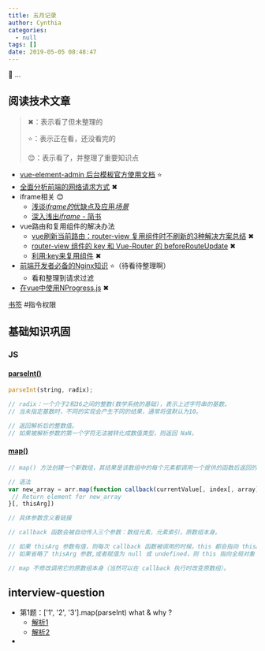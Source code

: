 ```yaml
---
title: 五月记录
author: Cynthia
categories:
  - null
tags: []
date: 2019-05-05 08:48:47
---
```


🐰
...
<!--more-->



## 阅读技术文章

> ✖：表示看了但未整理的
>
> ⭐：表示正在看，还没看完的
>
> 😊：表示看了，并整理了重要知识点

- [vue-element-admin 后台模板官方使用文档](https://panjiachen.gitee.io/vue-element-admin-site/zh/)    ⭐
- [全面分析前端的网络请求方式](https://segmentfault.com/a/1190000018668190)  ✖
- iframe相关   😊
  - [浅谈*iframe的*优缺点及应用*场景*](https://www.baidu.com/link?url=1Y8fCgLAt48Xl5um7cpho5v8curzf1srkcXG24h4MosU4Dvn84z6HKQ_IdnxiSF3maMmvnotNVXR40kOC-q-Imjh6lYQ6haWhMeuczzU7EG&wd=&eqid=d7db18a100020578000000065cce5bae)
  - [深入浅出*iframe* - 简书](http://www.baidu.com/link?url=Ovweb8ihH_ikhZca5mQLvRDkylpldCjkDXwco0vpzmXb4uE0cYJmgsKuZQbi9ofm)
- vue路由和复用组件的解决办法
  - [vue刷新当前路由：router-view 复用组件时不刷新的3种解决方案总结](http://www.mamicode.com/info-detail-2286690.html)   ✖
  - [router-view 组件的 key 和 Vue-Router 的 beforeRouteUpdate](https://www.mmxiaowu.com/article/5badeeb12f52003e4d38c66b)   ✖
  - [利用:key来复用组件](https://panjiachen.gitee.io/vue-element-admin-site/zh/guide/essentials/layout.html#router-view)   ✖
- [前端开发者必备的Nginx知识](https://segmentfault.com/a/1190000018454271)   ⭐（待看待整理啊）
  - 看和整理到请求过滤
- [在vue中使用NProgress.js](https://www.baidu.com/s?ie=utf-8&f=8&rsv_bp=1&tn=baidu&wd=%E5%9C%A8vue%E4%B8%AD%E4%BD%BF%E7%94%A8NProgress.js%20&oq=vscode%2520%25E4%25BB%25BB%25E5%258A%25A1%25E6%25A0%2587%25E8%25AE%25B0&rsv_pq=9ed5fcb60007e757&rsv_t=428eC%2BVjW1HNWgDwdrPIBpx4F9P7%2B9lM857MmRFpq%2B%2FOwRYTAElhuT5q7Wo&rqlang=cn&rsv_enter=1&inputT=6949&rsv_sug3=91&rsv_sug1=64&rsv_sug7=100&rsv_n=2&rsv_sug2=0&rsv_sug4=6949)    ✖



[书签](https://panjiachen.gitee.io/vue-element-admin-site/zh/guide/essentials/permission.html#%E6%8C%87%E4%BB%A4%E6%9D%83%E9%99%90)   #指令权限





## 基础知识巩固

### JS

#### [parseInt()](https://developer.mozilla.org/zh-CN/docs/Web/JavaScript/Reference/Global_Objects/parseInt)

```js
parseInt(string, radix);

// radix：一个介于2和36之间的整数(数学系统的基础)，表示上述字符串的基数。
// 当未指定基数时，不同的实现会产生不同的结果，通常将值默认为10。

// 返回解析后的整数值。 
// 如果被解析参数的第一个字符无法被转化成数值类型，则返回 NaN。
```



#### [map()](https://developer.mozilla.org/zh-CN/docs/Web/JavaScript/Reference/Global_Objects/Array/map)

```js
// map() 方法创建一个新数组，其结果是该数组中的每个元素都调用一个提供的函数后返回的结果。

// 语法
var new_array = arr.map(function callback(currentValue[, index[, array]]) {
 // Return element for new_array 
}[, thisArg])

// 具体参数含义看链接

// callback 函数会被自动传入三个参数：数组元素，元素索引，原数组本身。

// 如果 thisArg 参数有值，则每次 callback 函数被调用的时候，this 都会指向 thisArg 参数上的这个对象。
// 如果省略了 thisArg 参数,或者赋值为 null 或 undefined，则 this 指向全局对象 。

// map 不修改调用它的原数组本身（当然可以在 callback 执行时改变原数组）。


```











## interview-question

- 第1题：['1', '2', '3'].map(parseInt) what & why ?
  - [解析1](https://github.com/Advanced-Frontend/Daily-Interview-Question/issues/4#issuecomment-464319423)
  - [解析2](https://github.com/Advanced-Frontend/Daily-Interview-Question/issues/4#issuecomment-468115368)
- 









